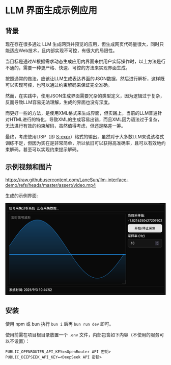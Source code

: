 # LLM 界面生成示例应用

## 背景

现在存在很多通过 LLM 生成网页并预览的应用，但生成网页代码量很大，同时只能适应Web技术，且内部实现不可控，有很大的局限性。

当目标是通过AI根据需求动态生成应用内界面来供用户实际操作时，以上方法是行不通的，需要一种更严格、快速、可控的方法来实现界面生成。

按照通常的做法，应该让LLM生成表达界面的JSON数据，然后进行解析，这样既可以实现可控，也可以通过约束解码来保证完全准确。

然而，在实践中，使用JSON生成界面需要冗杂的类型定义，因为逻辑过于复杂，反而导致LLM容易无法理解，生成的界面也没有深度。

而更好一些的方法，是使用XML格式来生成界面，但实践上，当前的LLM普遍针对HTML进行的特化，导致XML的生成容易出错，而且XML因为语法过于复杂，无法进行有效的约束解码，虽然值得考虑，但还是略差一筹。

最终，考虑使用LISP（即 [S-expr](https://zh.wikipedia.org/wiki/S-%E8%A1%A8%E8%BE%BE%E5%BC%8F)）格式的输出，虽然对于大多数LLM来说该格式训练不足，但因为实在是非常简单，所以依旧可以获得高准确率，且可以有效地约束解码，甚至可以实现约束提示解码。

## 示例视频和图片

https://raw.githubusercontent.com/LaneSun/llm-interface-demo/refs/heads/master/assert/video.mp4

生成的示例界面:

![](assert/screenshot.png)

## 安装

使用 npm 或 bun 执行 `bun i` 后再 `bun run dev` 即可。

使用前需在项目根目录放置一个 `.env` 文件，内部包含如下内容（不使用的服务可以不设置）：

```env
PUBLIC_OPENROUTER_API_KEY=<OpenRouter API 密钥>
PUBLIC_DEEPSEEK_API_KEY=<DeepSeek API 密钥>
```
